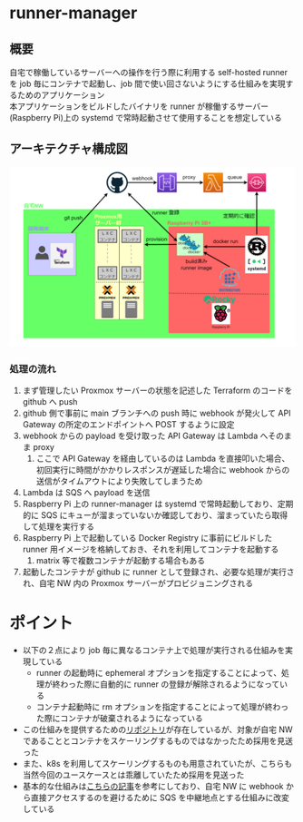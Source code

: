 # runner-manager

## 概要

自宅で稼働しているサーバーへの操作を行う際に利用する self-hosted runner を job 毎にコンテナで起動し、job 間で使い回さないようにする仕組みを実現するためのアプリケーション  
本アプリケーションをビルドしたバイナリを runner が稼働するサーバー(Raspberry Pi)上の systemd で常時起動させて使用することを想定している

## アーキテクチャ構成図

![architecture](/docs/architecture.drawio.png)

### 処理の流れ

1. まず管理したい Proxmox サーバーの状態を記述した Terraform のコードを github へ push
2. github 側で事前に main ブランチへの push 時に webhook が発火して API Gateway の所定のエンドポイントへ POST するように設定
3. webhook からの payload を受け取った API Gateway は Lambda へそのまま proxy
   1. ここで API Gateway を経由しているのは Lambda を直接叩いた場合、初回実行に時間がかかりレスポンスが遅延した場合に webhook からの送信がタイムアウトにより失敗してしまうため
4. Lambda は SQS へ payload を送信
5. Raspberry Pi 上の runner-manager は systemd で常時起動しており、定期的に SQS にキューが溜まっていないか確認しており、溜まっていたら取得して処理を実行する
6. Raspberry Pi 上で起動している Docker Registry に事前にビルドした runner 用イメージを格納しておき、それを利用してコンテナを起動する
   1. matrix 等で複数コンテナが起動する場合もある
7. 起動したコンテナが github に runner として登録され、必要な処理が実行され、自宅 NW 内の Proxmox サーバーがプロビジョニングされる

# ポイント

- 以下の２点により job 毎に異なるコンテナ上で処理が実行される仕組みを実現している
  - runner の起動時に ephemeral オプションを指定することによって、処理が終わった際に自動的に runner の登録が解除されるようになっている
  - コンテナ起動時に rm オプションを指定することによって処理が終わった際にコンテナが破棄されるようになっている
- この仕組みを提供するための[リポジトリ](https://github.com/philips-labs/terraform-aws-github-runner)が存在しているが、対象が自宅 NW であることとコンテナをスケーリングするものではなかったため採用を見送った
- また、k8s を利用してスケーリングするものも用意されていたが、こちらも当然今回のユースケースとは乖離していたため採用を見送った
- 基本的な仕組みは[こちらの記事](https://engineers.ntt.com/entry/2022/11/04/084857)を参考にしており、自宅 NW に webhook から直接アクセスするのを避けるために SQS を中継地点とする仕組みに改変している
